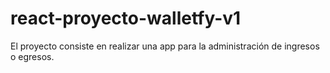 # react-proyecto-walletfy-v1
El proyecto consiste en realizar una app para la administración de ingresos o egresos.
